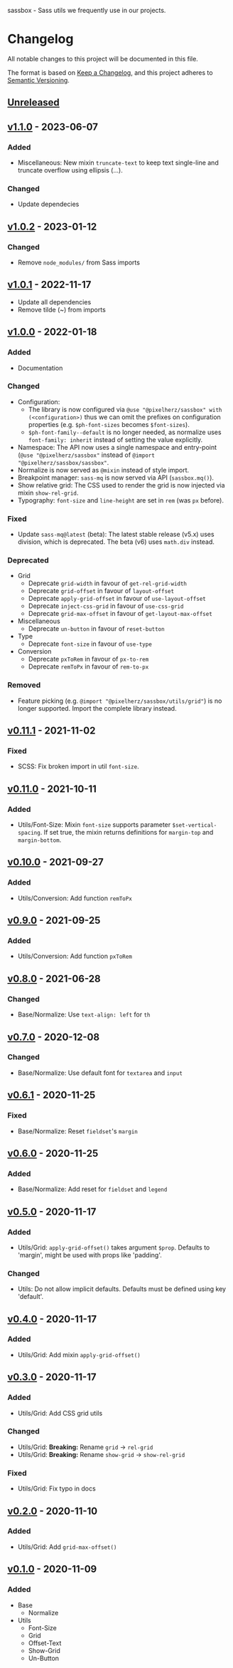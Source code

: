 sassbox - Sass utils we frequently use in our projects.

# Changelog

All notable changes to this project will be documented in this file.

The format is based on [Keep a Changelog](https://keepachangelog.com/en/1.0.0/),
and this project adheres to [Semantic Versioning](https://semver.org/spec/v2.0.0.html).

## [Unreleased]

## [v1.1.0] - 2023-06-07

### Added

- Miscellaneous: New mixin `truncate-text` to keep text single-line and truncate overflow using ellipsis (…).

### Changed

- Update dependecies

## [v1.0.2] - 2023-01-12

### Changed

- Remove `node_modules/` from Sass imports

## [v1.0.1] - 2022-11-17

- Update all dependencies
- Remove tilde (~) from imports

## [v1.0.0] - 2022-01-18

### Added

- Documentation

### Changed

- Configuration:
  - The library is now configured via `@use "@pixelherz/sassbox" with (<configuration>)` thus we can omit the prefixes on configuration properties (e.g. `$ph-font-sizes` becomes `$font-sizes`).
  - `$ph-font-family--default` is no longer needed, as normalize uses `font-family: inherit` instead of setting the value explicitly.
- Namespace: The API now uses a single namespace and entry-point (`@use "@pixelherz/sassbox"` instead of `@import "@pixelherz/sassbox/sassbox"`.
- Normalize is now served as `@mixin` instead of style import.
- Breakpoint manager: `sass-mq` is now served via API (`sassbox.mq()`).
- Show relative grid: The CSS used to render the grid is now injected via mixin `show-rel-grid`.
- Typography: `font-size` and `line-height` are set in `rem` (was `px` before).

### Fixed

- Update `sass-mq@latest` (beta): The latest stable release (v5.x) uses division, which is deprecated. The beta (v6) uses `math.div` instead.

### Deprecated

- Grid
  - Deprecate `grid-width` in favour of `get-rel-grid-width`
  - Deprecate `grid-offset` in favour of `layout-offset`
  - Deprecate `apply-grid-offset` in favour of `use-layout-offset`
  - Deprecate `inject-css-grid` in favour of `use-css-grid`
  - Deprecate `grid-max-offset` in favour of `get-layout-max-offset`
- Miscellaneous
  - Deprecate `un-button` in favour of `reset-button`
- Type
  - Deprecate `font-size` in favour of `use-type`
- Conversion
  - Deprecate `pxToRem` in favour of `px-to-rem`
  - Deprecate `remToPx` in favour of `rem-to-px`

### Removed

- Feature picking (e.g. `@import "@pixelherz/sassbox/utils/grid"`) is no longer supported. Import the complete library instead.

## [v0.11.1] - 2021-11-02

### Fixed

- SCSS: Fix broken import in util `font-size`.

## [v0.11.0] - 2021-10-11

### Added

- Utils/Font-Size: Mixin `font-size` supports parameter `$set-vertical-spacing`. If set true, the mixin returns definitions for `margin-top` and `margin-bottom`.

## [v0.10.0] - 2021-09-27

### Added

- Utils/Conversion: Add function `remToPx`

## [v0.9.0] - 2021-09-25

### Added

- Utils/Conversion: Add function `pxToRem`

## [v0.8.0] - 2021-06-28

### Changed

- Base/Normalize: Use `text-align: left` for `th`

## [v0.7.0] - 2020-12-08

### Changed

- Base/Normalize: Use default font for `textarea` and `input`

## [v0.6.1] - 2020-11-25

### Fixed

- Base/Normalize: Reset `fieldset`'s `margin`

## [v0.6.0] - 2020-11-25

### Added

- Base/Normalize: Add reset for `fieldset` and `legend`

## [v0.5.0] - 2020-11-17

### Added

- Utils/Grid: `apply-grid-offset()` takes argument `$prop`. Defaults to 'margin', might be used with props like 'padding'.

### Changed

- Utils: Do not allow implicit defaults. Defaults must be defined using key 'default'.

## [v0.4.0] - 2020-11-17

### Added

- Utils/Grid: Add mixin `apply-grid-offset()`

## [v0.3.0] - 2020-11-17

### Added

- Utils/Grid: Add CSS grid utils

### Changed

- Utils/Grid: **Breaking:** Rename `grid` → `rel-grid`
- Utils/Grid: **Breaking:** Rename `show-grid` → `show-rel-grid`

### Fixed

- Utils/Grid: Fix typo in docs

## [v0.2.0] - 2020-11-10

### Added

- Utils/Grid: Add `grid-max-offset()`

## [v0.1.0] - 2020-11-09

### Added

- Base
  - Normalize
- Utils
  - Font-Size
  - Grid
  - Offset-Text
  - Show-Grid
  - Un-Button

[unreleased]: https://github.com/Pixelherz/sassbox/compare/v1.1.0...HEAD
[v1.1.0]: https://github.com/Pixelherz/sassbox/compare/v1.0.2...v1.1.0
[v1.0.2]: https://github.com/Pixelherz/sassbox/compare/v1.0.1...v1.0.2
[v1.0.1]: https://github.com/Pixelherz/sassbox/compare/v1.0.0...v1.0.1
[v1.0.0]: https://github.com/Pixelherz/sassbox/compare/v0.11.1...v1.0.0
[v0.11.1]: https://github.com/Pixelherz/sassbox/compare/v0.11.0...v0.11.1
[v0.11.0]: https://github.com/Pixelherz/sassbox/compare/v0.10.0...v0.11.0
[v0.10.0]: https://github.com/Pixelherz/sassbox/compare/v0.9.0...v0.10.0
[v0.9.0]: https://github.com/Pixelherz/sassbox/compare/v0.8.0...v0.9.0
[v0.8.0]: https://github.com/Pixelherz/sassbox/compare/v0.7.0...v0.8.0
[v0.7.0]: https://github.com/Pixelherz/sassbox/compare/v0.6.1...v0.7.0
[v0.6.1]: https://github.com/Pixelherz/sassbox/compare/v0.6.0...v0.6.1
[v0.6.0]: https://github.com/Pixelherz/sassbox/compare/v0.5.0...v0.6.0
[v0.5.0]: https://github.com/Pixelherz/sassbox/compare/v0.4.0...v0.5.0
[v0.4.0]: https://github.com/Pixelherz/sassbox/compare/v0.3.0...v0.4.0
[v0.3.0]: https://github.com/Pixelherz/sassbox/compare/v0.2.0...v0.3.0
[v0.2.0]: https://github.com/Pixelherz/sassbox/compare/v0.1.0...v0.2.0
[v0.1.0]: https://github.com/Pixelherz/sassbox/releases/tag/v0.1.0
